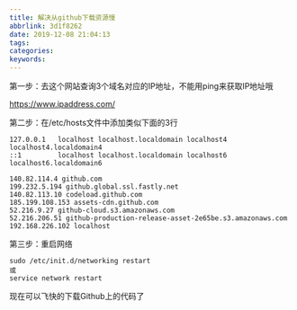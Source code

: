 ```yaml
---
title: 解决从github下载资源慢
abbrlink: 3d1f8262
date: 2019-12-08 21:04:13
tags:
categories:
keywords:
---
```

第一步：去这个网站查询3个域名对应的IP地址，不能用ping来获取IP地址哦

https://www.ipaddress.com/

第二步：在/etc/hosts文件中添加类似下面的3行
```
127.0.0.1   localhost localhost.localdomain localhost4 localhost4.localdomain4
::1         localhost localhost.localdomain localhost6 localhost6.localdomain6

140.82.114.4 github.com
199.232.5.194 github.global.ssl.fastly.net
140.82.113.10 codeload.github.com
185.199.108.153 assets-cdn.github.com
52.216.9.27 github-cloud.s3.amazonaws.com
52.216.206.51 github-production-release-asset-2e65be.s3.amazonaws.com
192.168.226.102 localhost
```
第三步：重启网络

```
sudo /etc/init.d/networking restart 
或
service network restart
```

现在可以飞快的下载Github上的代码了